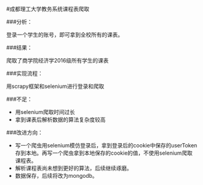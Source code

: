 #成都理工大学教务系统课程表爬取

###分析：

登录一个学生的账号，即可拿到全校所有的课表。

###结果：

爬取了商学院经济学2016级所有学生的课表

###实现流程：

用scrapy框架和selenium进行登录和爬取


###不足：

- 用selenium爬取时间过长
- 拿到课表后解析数据的算法复杂度较高


###改进方向：

- 写一个爬虫用selenium模仿登录后，拿到登录后的cookie中保存的userToken存到本地。再写一个爬虫拿到本地保存的cookie的值，不使用selenium爬取课程表。 
- 解析课程表尚未想到更好的算法，后续继续琢磨。
- 数据保存，后续将改为mongodb。